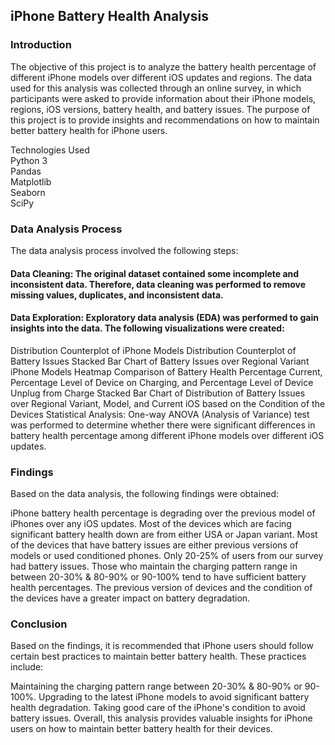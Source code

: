 ## iPhone Battery Health Analysis
### Introduction
The objective of this project is to analyze the battery health percentage of different iPhone models over different iOS updates and regions. The data used for this analysis was collected through an online survey, in which participants were asked to provide information about their iPhone models, regions, iOS versions, battery health, and battery issues. The purpose of this project is to provide insights and recommendations on how to maintain better battery health for iPhone users.

Technologies Used </br>
Python 3 </br>
Pandas </br>
Matplotlib </br>
Seaborn </br>
SciPy </br>

### Data Analysis Process
The data analysis process involved the following steps:

#### Data Cleaning: The original dataset contained some incomplete and inconsistent data. Therefore, data cleaning was performed to remove missing values, duplicates, and inconsistent data.

#### Data Exploration: Exploratory data analysis (EDA) was performed to gain insights into the data. The following visualizations were created:

Distribution Counterplot of iPhone Models
Distribution Counterplot of Battery Issues
Stacked Bar Chart of Battery Issues over Regional Variant iPhone Models
Heatmap Comparison of Battery Health Percentage Current, Percentage Level of Device on Charging, and Percentage Level of Device Unplug from Charge
Stacked Bar Chart of Distribution of Battery Issues over Regional Variant, Model, and Current iOS based on the Condition of the Devices
Statistical Analysis: One-way ANOVA (Analysis of Variance) test was performed to determine whether there were significant differences in battery health percentage among different iPhone models over different iOS updates.

### Findings
Based on the data analysis, the following findings were obtained:

iPhone battery health percentage is degrading over the previous model of iPhones over any iOS updates.
Most of the devices which are facing significant battery health down are from either USA or Japan variant.
Most of the devices that have battery issues are either previous versions of models or used conditioned phones.
Only 20-25% of users from our survey had battery issues.
Those who maintain the charging pattern range in between 20-30% & 80-90% or 90-100% tend to have sufficient battery health percentages.
The previous version of devices and the condition of the devices have a greater impact on battery degradation.
### Conclusion
Based on the findings, it is recommended that iPhone users should follow certain best practices to maintain better battery health. These practices include:

Maintaining the charging pattern range between 20-30% & 80-90% or 90-100%.
Upgrading to the latest iPhone models to avoid significant battery health degradation.
Taking good care of the iPhone's condition to avoid battery issues.
Overall, this analysis provides valuable insights for iPhone users on how to maintain better battery health for their devices.




